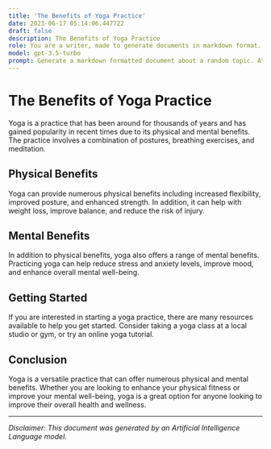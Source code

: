 ```yaml
---
title: 'The Benefits of Yoga Practice'
date: 2023-06-17 05:14:06.447722
draft: false
description: The Benefits of Yoga Practice
role: You are a writer, made to generate documents in markdown format. It is very important that all of the documents you generate are in valid markdown format.
model: gpt-3.5-turbo
prompt: Generate a markdown formatted document about a random topic. At the bottom, include a disclaimer explaining that the document was generated by you. The first line of the document should be the title. Make sure that the entire document is in proper markdown format, using a mix of various tags to make the document visually appealing.
---
```


# The Benefits of Yoga Practice

Yoga is a practice that has been around for thousands of years and has gained popularity in recent times due to its physical and mental benefits. The practice involves a combination of postures, breathing exercises, and meditation.

## Physical Benefits

Yoga can provide numerous physical benefits including increased flexibility, improved posture, and enhanced strength. In addition, it can help with weight loss, improve balance, and reduce the risk of injury.

## Mental Benefits

In addition to physical benefits, yoga also offers a range of mental benefits. Practicing yoga can help reduce stress and anxiety levels, improve mood, and enhance overall mental well-being.

## Getting Started

If you are interested in starting a yoga practice, there are many resources available to help you get started. Consider taking a yoga class at a local studio or gym, or try an online yoga tutorial.

## Conclusion

Yoga is a versatile practice that can offer numerous physical and mental benefits. Whether you are looking to enhance your physical fitness or improve your mental well-being, yoga is a great option for anyone looking to improve their overall health and wellness.

---

*Disclaimer: This document was generated by an Artificial Intelligence Language model.*